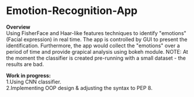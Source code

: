 # Emotion-Recognition-App
**Overview**<br/>
Using FisherFace and Haar-like features techniques to identify "emotions" (Facial expression) in real time.
The app is controlled by GUI to present the identification.
Furthermore, the app would collect the "emotions" over a period of time and provide grapical analysis using bokeh module.
NOTE: At the moment the classifier is created pre-running with a small dataset - the results are bad.

**Work in progress:**<br/>                                                                                                                  1.Using CNN classifier.<br/>                                                                                                                2.Implementing OOP design & adjusting the syntax to PEP 8. 
